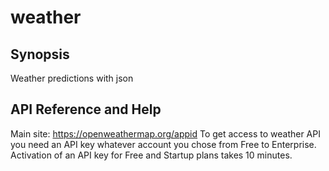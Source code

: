 # weather
## Synopsis
Weather predictions with json
## 
API Reference and Help
--
Main site: https://openweathermap.org/appid
To get access to weather API you need an API key whatever account you chose from Free to Enterprise.
Activation of an API key for Free and Startup plans takes 10 minutes.

